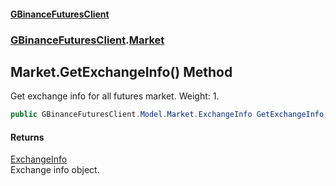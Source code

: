 #### [GBinanceFuturesClient](./index.md 'index')
### [GBinanceFuturesClient](./GBinanceFuturesClient.md 'GBinanceFuturesClient').[Market](./GBinanceFuturesClient-Market.md 'GBinanceFuturesClient.Market')
## Market.GetExchangeInfo() Method
Get exchange info for all futures market. Weight: 1.  
```csharp
public GBinanceFuturesClient.Model.Market.ExchangeInfo GetExchangeInfo();
```
#### Returns
[ExchangeInfo](./GBinanceFuturesClient-Model-Market-ExchangeInfo.md 'GBinanceFuturesClient.Model.Market.ExchangeInfo')  
Exchange info object.  

